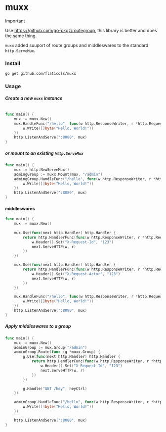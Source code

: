 # muxx

> [!IMPORTANT]
> Use https://github.com/go-pkgz/routegroup, this library is better and does the same thing.

`muxx` added suuport of route groups and middleswares to the standard `http.ServeMux`.

### Install

```bash
go get github.com/flaticols/muxx
```

### Usage

##### Create a new `muxx` instance

```go

func main() {
    mux := muxx.New()
    mux.HandleFunc("/hello", func(w http.ResponseWriter, r *http.Request) {
        w.Write([]byte("Hello, World!"))
    })
    http.ListenAndServe(":8080", mux)
}
```
##### or mount to an existing `http.ServeMux`

```go
func main() {
    mux := http.NewServeMux()
    admingGroup := muxx.Mount(mux, "/admin")
    admingGroup.HandleFunc("/hello", func(w http.ResponseWriter, r *http.Request) {
        w.Write([]byte("Hello, World!"))
    })
    http.ListenAndServe(":8080", mux)
}
```

#### middleswares

```go
func main() {
    mux := muxx.New()
    
    mux.Use(func(next http.Handler) http.Handler {
        return http.HandlerFunc(func(w http.ResponseWriter, r *http.Request) {
            w.Header().Set("X-Request-Id", "123")
            next.ServeHTTP(w, r)
        })
    })

    mux.Use(func(next http.Handler) http.Handler {
        return http.HandlerFunc(func(w http.ResponseWriter, r *http.Request) {
            w.Header().Set("X-Request-Actor", "123")
            next.ServeHTTP(w, r)
        })
    })

    mux.HandleFunc("/hello", func(w http.ResponseWriter, r *http.Request) {
        w.Write([]byte("Hello, World!"))
    })
    http.ListenAndServe(":8080", mux)
}
```

##### Apply middleswares to a group

```go
func main() {
    mux := muxx.New()
    adminGroup := mux.Group("/admin")
    adminGroup.Route(func (g *muxx.Group) {
        g.Use(func(next http.Handler) http.Handler {
            return http.HandlerFunc(func(w http.ResponseWriter, r *http.Request) {
                w.Header().Set("X-Request-Id", "123")
                next.ServeHTTP(w, r)
            })
        })

        g.Handle("GET /hey", heyCtrl)
    })

    adminGroup.HandleFunc("/hello", func(w http.ResponseWriter, r *http.Request) {
        w.Write([]byte("Hello, World!"))
    })

    http.ListenAndServe(":8080", mux)
}
```
